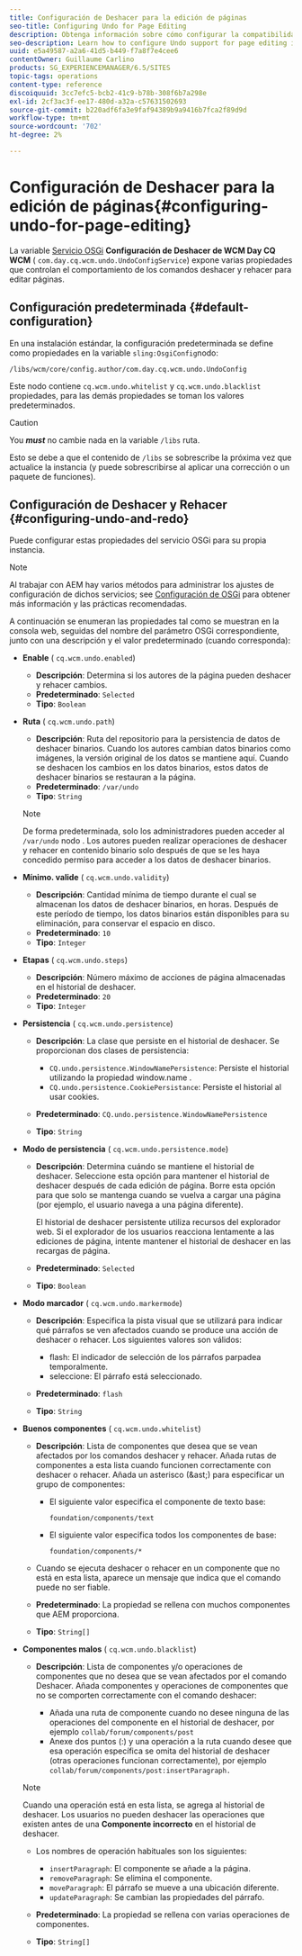 ```yaml
---
title: Configuración de Deshacer para la edición de páginas
seo-title: Configuring Undo for Page Editing
description: Obtenga información sobre cómo configurar la compatibilidad con Deshacer para la edición de páginas en AEM.
seo-description: Learn how to configure Undo support for page editing in AEM.
uuid: e5a49587-a2a6-41d5-b449-f7a8f7e4cee6
contentOwner: Guillaume Carlino
products: SG_EXPERIENCEMANAGER/6.5/SITES
topic-tags: operations
content-type: reference
discoiquuid: 3cc7efc5-bcb2-41c9-b78b-308f6b7a298e
exl-id: 2cf3ac3f-ee17-480d-a32a-c57631502693
source-git-commit: b220adf6fa3e9faf94389b9a9416b7fca2f89d9d
workflow-type: tm+mt
source-wordcount: '702'
ht-degree: 2%

---
```


# Configuración de Deshacer para la edición de páginas{#configuring-undo-for-page-editing}

La variable [Servicio OSGi](/help/sites-deploying/configuring-osgi.md)  **Configuración de Deshacer de WCM Day CQ WCM** ( `com.day.cq.wcm.undo.UndoConfigService`) expone varias propiedades que controlan el comportamiento de los comandos deshacer y rehacer para editar páginas.

## Configuración predeterminada {#default-configuration}

En una instalación estándar, la configuración predeterminada se define como propiedades en la variable `sling:OsgiConfig`nodo:

`/libs/wcm/core/config.author/com.day.cq.wcm.undo.UndoConfig`

Este nodo contiene `cq.wcm.undo.whitelist` y `cq.wcm.undo.blacklist` propiedades, para las demás propiedades se toman los valores predeterminados.

>[!CAUTION]
>
>You ***must*** no cambie nada en la variable `/libs` ruta.
>
>Esto se debe a que el contenido de `/libs` se sobrescribe la próxima vez que actualice la instancia (y puede sobrescribirse al aplicar una corrección o un paquete de funciones).

## Configuración de Deshacer y Rehacer {#configuring-undo-and-redo}

Puede configurar estas propiedades del servicio OSGi para su propia instancia.

>[!NOTE]
>
>Al trabajar con AEM hay varios métodos para administrar los ajustes de configuración de dichos servicios; see [Configuración de OSGi](/help/sites-deploying/configuring-osgi.md) para obtener más información y las prácticas recomendadas.

A continuación se enumeran las propiedades tal como se muestran en la consola web, seguidas del nombre del parámetro OSGi correspondiente, junto con una descripción y el valor predeterminado (cuando corresponda):

* **Enable**
( 
`cq.wcm.undo.enabled`)

   * **Descripción**: Determina si los autores de la página pueden deshacer y rehacer cambios.
   * **Predeterminado**: `Selected`
   * **Tipo**: `Boolean`

* **Ruta**
( 
`cq.wcm.undo.path`)

   * **Descripción**: Ruta del repositorio para la persistencia de datos de deshacer binarios. Cuando los autores cambian datos binarios como imágenes, la versión original de los datos se mantiene aquí. Cuando se deshacen los cambios en los datos binarios, estos datos de deshacer binarios se restauran a la página.
   * **Predeterminado**: `/var/undo`
   * **Tipo**: `String`

   >[!NOTE]
   >
   >De forma predeterminada, solo los administradores pueden acceder al `/var/undo` nodo . Los autores pueden realizar operaciones de deshacer y rehacer en contenido binario solo después de que se les haya concedido permiso para acceder a los datos de deshacer binarios.

* **Mínimo. valide**
( 
`cq.wcm.undo.validity`)

   * **Descripción**: Cantidad mínima de tiempo durante el cual se almacenan los datos de deshacer binarios, en horas. Después de este período de tiempo, los datos binarios están disponibles para su eliminación, para conservar el espacio en disco.
   * **Predeterminado**: `10`
   * **Tipo**: `Integer`

* **Etapas**
( 
`cq.wcm.undo.steps`)

   * **Descripción**: Número máximo de acciones de página almacenadas en el historial de deshacer.
   * **Predeterminado**: `20`
   * **Tipo**: `Integer`

* **Persistencia**
( 
`cq.wcm.undo.persistence`)

   * **Descripción**: La clase que persiste en el historial de deshacer. Se proporcionan dos clases de persistencia:

      * `CQ.undo.persistence.WindowNamePersistence`: Persiste el historial utilizando la propiedad window.name .
      * `CQ.undo.persistence.CookiePersistance`: Persiste el historial al usar cookies.
   * **Predeterminado**: `CQ.undo.persistence.WindowNamePersistence`
   * **Tipo**: `String`


* **Modo de persistencia**
( 
`cq.wcm.undo.persistence.mode`)

   * **Descripción**: Determina cuándo se mantiene el historial de deshacer. Seleccione esta opción para mantener el historial de deshacer después de cada edición de página. Borre esta opción para que solo se mantenga cuando se vuelva a cargar una página (por ejemplo, el usuario navega a una página diferente).

      El historial de deshacer persistente utiliza recursos del explorador web. Si el explorador de los usuarios reacciona lentamente a las ediciones de página, intente mantener el historial de deshacer en las recargas de página.

   * **Predeterminado**: `Selected`
   * **Tipo**: `Boolean`

* **Modo marcador**
( 
`cq.wcm.undo.markermode`)

   * **Descripción**: Especifica la pista visual que se utilizará para indicar qué párrafos se ven afectados cuando se produce una acción de deshacer o rehacer. Los siguientes valores son válidos:

      * flash: El indicador de selección de los párrafos parpadea temporalmente.
      * seleccione: El párrafo está seleccionado.
   * **Predeterminado**: `flash`
   * **Tipo**: `String`


* **Buenos componentes**
( 
`cq.wcm.undo.whitelist`)

   * **Descripción**: Lista de componentes que desea que se vean afectados por los comandos deshacer y rehacer. Añada rutas de componentes a esta lista cuando funcionen correctamente con deshacer o rehacer. Añada un asterisco (&amp;ast;) para especificar un grupo de componentes:

      * El siguiente valor especifica el componente de texto base:

         `foundation/components/text`

      * El siguiente valor especifica todos los componentes de base:

         `foundation/components/*`
   * Cuando se ejecuta deshacer o rehacer en un componente que no está en esta lista, aparece un mensaje que indica que el comando puede no ser fiable.

   * **Predeterminado**: La propiedad se rellena con muchos componentes que AEM proporciona.
   * **Tipo**: `String[]`


* **Componentes malos**
( 
`cq.wcm.undo.blacklist`)

   * **Descripción**: Lista de componentes y/o operaciones de componentes que no desea que se vean afectados por el comando Deshacer. Añada componentes y operaciones de componentes que no se comporten correctamente con el comando deshacer:

      * Añada una ruta de componente cuando no desee ninguna de las operaciones del componente en el historial de deshacer, por ejemplo `collab/forum/components/post`
      * Anexe dos puntos (:) y una operación a la ruta cuando desee que esa operación específica se omita del historial de deshacer (otras operaciones funcionan correctamente), por ejemplo `collab/forum/components/post:insertParagraph.`

   >[!NOTE]
   >
   >Cuando una operación está en esta lista, se agrega al historial de deshacer. Los usuarios no pueden deshacer las operaciones que existen antes de una **Componente incorrecto** en el historial de deshacer.

   * Los nombres de operación habituales son los siguientes:

      * `insertParagraph`: El componente se añade a la página.
      * `removeParagraph`: Se elimina el componente.
      * `moveParagraph`: El párrafo se mueve a una ubicación diferente.
      * `updateParagraph`: Se cambian las propiedades del párrafo.
   * **Predeterminado**: La propiedad se rellena con varias operaciones de componentes.
   * **Tipo**: `String[]`
